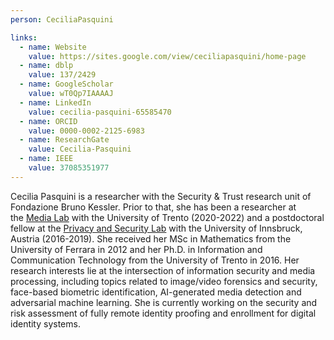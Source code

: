 ```yaml
---
person: CeciliaPasquini

links:
  - name: Website
    value: https://sites.google.com/view/ceciliapasquini/home-page
  - name: dblp     
    value: 137/2429
  - name: GoogleScholar     
    value: wT0Qp7IAAAAJ
  - name: LinkedIn     
    value: cecilia-pasquini-65585470
  - name: ORCID     
    value: 0000-0002-2125-6983
  - name: ResearchGate    
    value: Cecilia-Pasquini
  - name: IEEE
    value: 37085351977
---
```

Cecilia Pasquini is a researcher with the Security & Trust research unit of Fondazione Bruno Kessler. Prior to that, she has been a researcher at the [Media Lab](https://mmlab.disi.unitn.it/home) with the University of Trento (2020-2022) and a postdoctoral fellow at the [Privacy and Security Lab](https://informationsecurity.uibk.ac.at/) with the University of Innsbruck, Austria (2016-2019). She received her MSc in Mathematics from the University of Ferrara in 2012 and her Ph.D. in Information and Communication Technology from the University of Trento in 2016. 
Her research interests lie at the intersection of information security and media processing, including topics related to image/video forensics and security, face-based biometric identification, AI-generated media detection and adversarial machine learning. She is currently working on the security and risk assessment of fully remote identity proofing and enrollment for digital identity systems.
